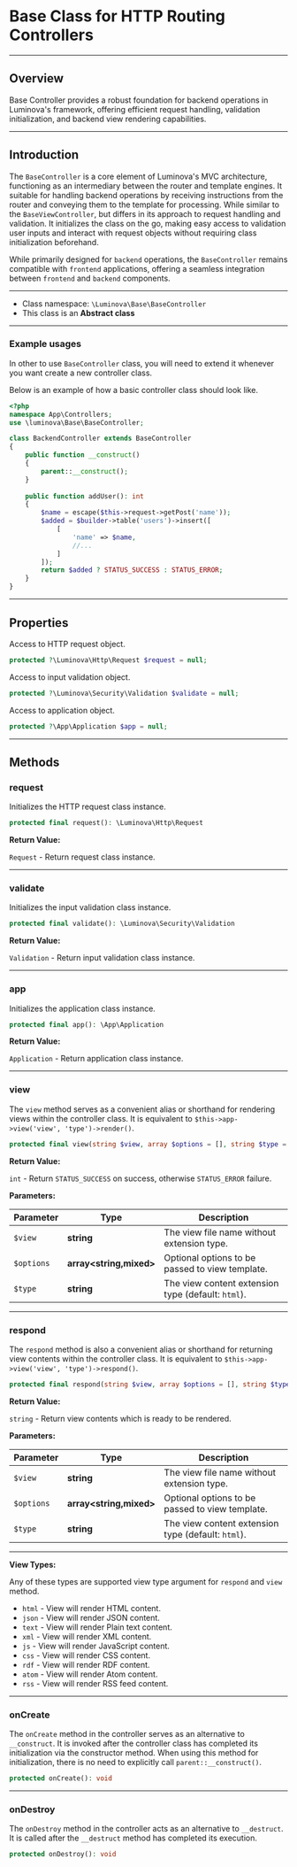 # Base Class for HTTP Routing Controllers

***

## Overview

Base Controller provides a robust foundation for backend operations in Luminova's framework, offering efficient request handling, validation initialization, and backend view rendering capabilities.

***

## Introduction

The `BaseController` is a core element of Luminova's MVC architecture, functioning as an intermediary between the router and template engines. It suitable for handling backend operations by receiving instructions from the router and conveying them to the template for processing. While similar to the `BaseViewController`, but differs in its approach to request handling and validation. It initializes the class on the go, making easy access to validation user inputs and interact with request objects without requiring class initialization beforehand.

While primarily designed for `backend` operations, the `BaseController` remains compatible with `frontend` applications, offering a seamless integration between `frontend` and `backend` components. 

***

* Class namespace: `\Luminova\Base\BaseController`
* This class is an **Abstract class**

***

### Example usages

In other to use `BaseController` class, you will need to extend it whenever you want create a new controller class.

Below is an example of how a basic controller class should look like.

```php
<?php 
namespace App\Controllers;
use \luminova\Base\BaseController;

class BackendController extends BaseController 
{
	public function __construct()
    {
        parent::__construct();
	}
	
	public function addUser(): int 
	{
		$name = escape($this->request->getPost('name'));
		$added = $builder->table('users')->insert([
			[
				'name' => $name,
				//...
			]
		]);
		return $added ? STATUS_SUCCESS : STATUS_ERROR;
	}
}
```

***

## Properties

Access to HTTP request object.

```php
protected ?\Luminova\Http\Request $request = null;
```

Access to input validation object.

```php
protected ?\Luminova\Security\Validation $validate = null;
```

Access to application object.

```php
protected ?\App\Application $app = null;
```

***

## Methods

### request

Initializes the HTTP request class instance.

```php
protected final request(): \Luminova\Http\Request
```

**Return Value:**

`Request` - Return request class instance.

***

### validate

Initializes the input validation class instance.

```php
protected final validate(): \Luminova\Security\Validation
```

**Return Value:**

`Validation` - Return input validation class instance.

***

### app

Initializes the application class instance.

```php
protected final app(): \App\Application
```

**Return Value:**

`Application` - Return application class instance.

***

### view

The `view` method serves as a convenient alias or shorthand for rendering views within the controller class. It is equivalent to `$this->app->view('view', 'type')->render()`.

```php
protected final view(string $view, array $options = [], string $type = 'html'): int
```

**Return Value:**

`int` - Return `STATUS_SUCCESS` on success, otherwise `STATUS_ERROR` failure.

**Parameters:**

| Parameter | Type | Description |
|-----------|------|-------------|
| `$view` | **string** | The view file name without extension type. |
| `$options` | **array<string,mixed>** | Optional options to be passed to view template. |
| `$type` | **string** |  The view content extension type (default: `html`). |

***

### respond

The `respond` method is also a convenient alias or shorthand for returning view contents within the controller class. It is equivalent to `$this->app->view('view', 'type')->respond()`.

```php
protected final respond(string $view, array $options = [], string $type = 'html'): string
```

**Return Value:**

`string` - Return view contents which is ready to be rendered.

**Parameters:**

| Parameter | Type | Description |
|-----------|------|-------------|
| `$view` | **string** | The view file name without extension type. |
| `$options` | **array<string,mixed>** | Optional options to be passed to view template. |
| `$type` | **string** |  The view content extension type (default: `html`). |

***

**View Types:**

Any of these types are supported view type argument for `respond` and `view` method.
   
- `html` - View will render HTML content.
- `json` - View will render JSON content.
- `text` - View will render Plain text content.
- `xml`  - View will render XML content.
- `js`   - View will render JavaScript content.
- `css`  - View will render  CSS content.
- `rdf`  - View will render RDF content.
- `atom` - View will render Atom content.
- `rss`  - View will render  RSS feed content.
 
***

### onCreate

The `onCreate` method in the controller serves as an alternative to `__construct`. It is invoked after the controller class has completed its initialization via the constructor method. When using this method for initialization, there is no need to explicitly call `parent::__construct()`.

```php
protected onCreate(): void
```

***

### onDestroy

The `onDestroy` method in the controller acts as an alternative to `__destruct`. It is called after the `__destruct` method has completed its execution.

```php
protected onDestroy(): void
```